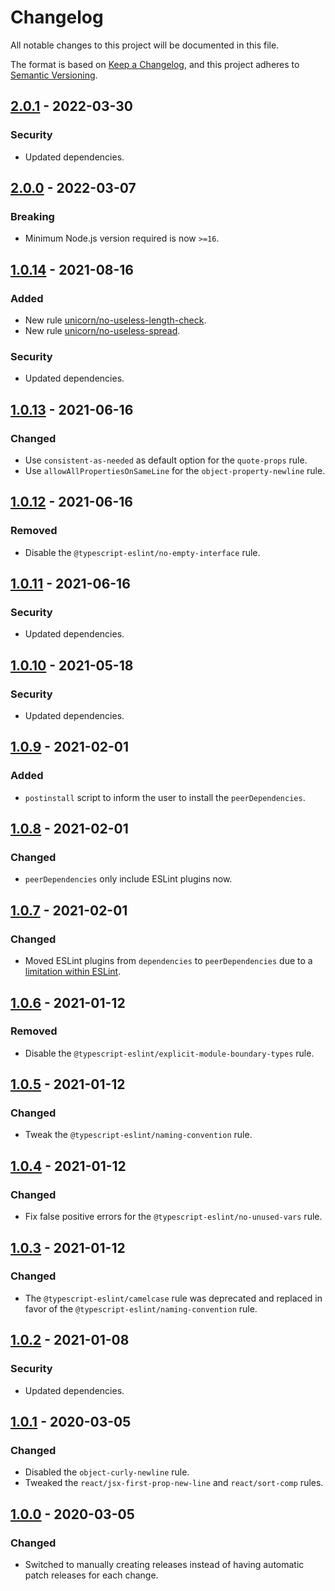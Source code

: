 # Changelog
All notable changes to this project will be documented in this file.

The format is based on [Keep a Changelog][keep-a-changelog], and this project
adheres to [Semantic Versioning][semver].


## [2.0.1] - 2022-03-30
### Security
- Updated dependencies.


## [2.0.0] - 2022-03-07
### Breaking
- Minimum Node.js version required is now `>=16`.

## [1.0.14] - 2021-08-16
### Added
- New rule [unicorn/no-useless-length-check](https://github.com/sindresorhus/eslint-plugin-unicorn/blob/main/docs/rules/no-useless-length-check.md).
- New rule [unicorn/no-useless-spread](https://github.com/sindresorhus/eslint-plugin-unicorn/blob/main/docs/rules/no-useless-spread.md).

### Security
- Updated dependencies.


## [1.0.13] - 2021-06-16
### Changed
- Use `consistent-as-needed` as default option for the `quote-props` rule.
- Use `allowAllPropertiesOnSameLine` for the `object-property-newline` rule.


## [1.0.12] - 2021-06-16
### Removed
- Disable the `@typescript-eslint/no-empty-interface` rule.


## [1.0.11] - 2021-06-16
### Security
- Updated dependencies.


## [1.0.10] - 2021-05-18
### Security
- Updated dependencies.


## [1.0.9] - 2021-02-01
### Added
- `postinstall` script to inform the user to install the `peerDependencies`.


## [1.0.8] - 2021-02-01
### Changed
- `peerDependencies` only include ESLint plugins now.


## [1.0.7] - 2021-02-01
### Changed
- Moved ESLint plugins from `dependencies` to `peerDependencies` due to a [limitation within ESLint](https://github.com/eslint/rfcs/pull/5).


## [1.0.6] - 2021-01-12
### Removed
- Disable the `@typescript-eslint/explicit-module-boundary-types` rule.


## [1.0.5] - 2021-01-12
### Changed
- Tweak the `@typescript-eslint/naming-convention` rule.


## [1.0.4] - 2021-01-12
### Changed
- Fix false positive errors for the `@typescript-eslint/no-unused-vars` rule.


## [1.0.3] - 2021-01-12
### Changed
- The `@typescript-eslint/camelcase` rule was deprecated and replaced in favor of the `@typescript-eslint/naming-convention` rule.


## [1.0.2] - 2021-01-08
### Security
- Updated dependencies.


## [1.0.1] - 2020-03-05
### Changed
- Disabled the `object-curly-newline` rule.
- Tweaked the `react/jsx-first-prop-new-line` and `react/sort-comp` rules.


## [1.0.0] - 2020-03-05
### Changed
- Switched to manually creating releases instead of having automatic patch
  releases for each change.



[2.0.1]: https://github.com/kersvers/eslint-config/compare/v2.0.0...v2.0.1
[2.0.0]: https://github.com/kersvers/eslint-config/compare/v1.0.14...v2.0.0
[1.0.14]: https://github.com/kersvers/eslint-config/compare/v1.0.13...v1.0.14
[1.0.13]: https://github.com/kersvers/eslint-config/compare/v1.0.12...v1.0.13
[1.0.12]: https://github.com/kersvers/eslint-config/compare/v1.0.11...v1.0.12
[1.0.11]: https://github.com/kersvers/eslint-config/compare/v1.0.10...v1.0.11
[1.0.10]: https://github.com/kersvers/eslint-config/compare/v1.0.9...v1.0.10
[1.0.9]: https://github.com/kersvers/eslint-config/compare/v1.0.8...v1.0.9
[1.0.8]: https://github.com/kersvers/eslint-config/compare/v1.0.7...v1.0.8
[1.0.7]: https://github.com/kersvers/eslint-config/compare/v1.0.6...v1.0.7
[1.0.6]: https://github.com/kersvers/eslint-config/compare/v1.0.5...v1.0.6
[1.0.5]: https://github.com/kersvers/eslint-config/compare/v1.0.4...v1.0.5
[1.0.4]: https://github.com/kersvers/eslint-config/compare/v1.0.3...v1.0.4
[1.0.3]: https://github.com/kersvers/eslint-config/compare/v1.0.2...v1.0.3
[1.0.2]: https://github.com/kersvers/eslint-config/compare/v1.0.1...v1.0.2
[1.0.1]: https://github.com/kersvers/eslint-config/compare/v1.0.0...v1.0.1
[1.0.0]: https://github.com/kersvers/eslint-config/releases/tag/v1.0.0
[keep-a-changelog]: https://keepachangelog.com/en/1.0.0/
[semver]: https://semver.org/spec/v2.0.0.html
